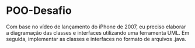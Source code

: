 # POO-Desafio
Com base no vídeo de lançamento do iPhone de 2007, eu preciso elaborar a diagramação das classes e interfaces utilizando uma ferramenta UML. Em seguida, implementar as classes e interfaces no formato de arquivos .java.
